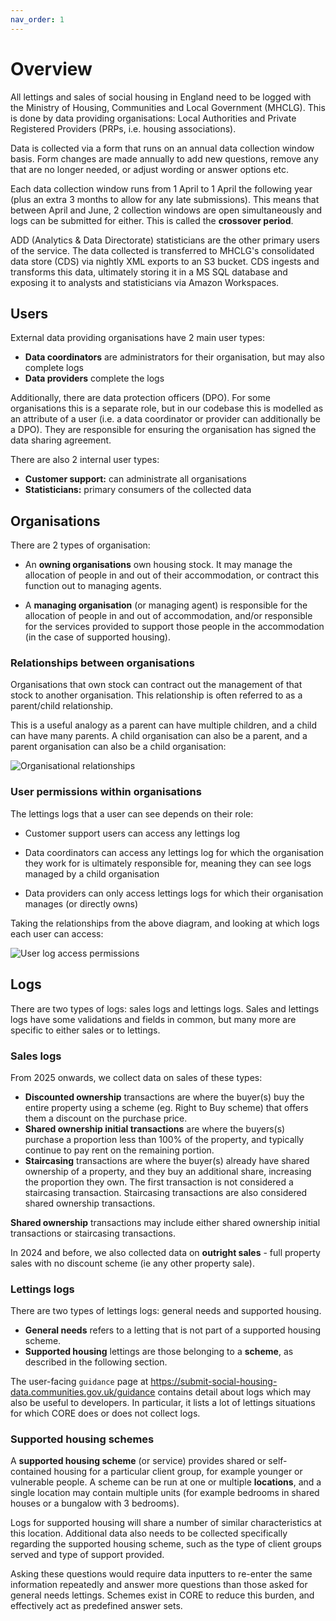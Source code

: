 ```yaml
---
nav_order: 1
---
```


# Overview

All lettings and sales of social housing in England need to be logged with the Ministry of Housing, Communities and Local Government (MHCLG). This is done by data providing organisations: Local Authorities and Private Registered Providers (PRPs, i.e. housing associations).

Data is collected via a form that runs on an annual data collection window basis. Form changes are made annually to add new questions, remove any that are no longer needed, or adjust wording or answer options etc.

Each data collection window runs from 1 April to 1 April the following year (plus an extra 3 months to allow for any late submissions). This means that between April and June, 2 collection windows are open simultaneously and logs can be submitted for either. This is called the **crossover period**.

ADD (Analytics & Data Directorate) statisticians are the other primary users of the service. The data collected is transferred to MHCLG's consolidated data store (CDS) via nightly XML exports to an S3 bucket. CDS ingests and transforms this data, ultimately storing it in a MS SQL database and exposing it to analysts and statisticians via Amazon Workspaces.

## Users

External data providing organisations have 2 main user types:

- **Data coordinators** are administrators for their organisation, but may also complete logs
- **Data providers** complete the logs

Additionally, there are data protection officers (DPO). For some organisations this is a separate role, but in our codebase this is modelled as an attribute of a user (i.e. a data coordinator or provider can additionally be a DPO). They are responsible for ensuring the organisation has signed the data sharing agreement.

There are also 2 internal user types:

- **Customer support:** can administrate all organisations
- **Statisticians:** primary consumers of the collected data

## Organisations

There are 2 types of organisation:

- An **owning organisations** own housing stock. It may manage the allocation of people in and out of their accommodation, or contract this function out to managing agents.

- A **managing organisation** (or managing agent) is responsible for the allocation of people in and out of accommodation, and/or responsible for the services provided to support those people in the accommodation (in the case of supported housing).

### Relationships between organisations

Organisations that own stock can contract out the management of that stock to another organisation. This relationship is often referred to as a parent/child relationship.

This is a useful analogy as a parent can have multiple children, and a child can have many parents. A child organisation can also be a parent, and a parent organisation can also be a child organisation:

![Organisational relationships](https://raw.githubusercontent.com/communitiesuk/submit-social-housing-lettings-and-sales-data/main/docs/images/organisational_relationships.png)

### User permissions within organisations

The lettings logs that a user can see depends on their role:

- Customer support users can access any lettings log

- Data coordinators can access any lettings log for which the organisation they work for is ultimately responsible for, meaning they can see logs managed by a child organisation

- Data providers can only access lettings logs for which their organisation manages (or directly owns)

Taking the relationships from the above diagram, and looking at which logs each user can access:

![User log access permissions](https://raw.githubusercontent.com/communitiesuk/submit-social-housing-lettings-and-sales-data/main/docs/images/user_log_permissions.png)

## Logs

There are two types of logs: sales logs and lettings logs.
Sales and lettings logs have some validations and fields in common, but many more are specific to either sales or to lettings.

### Sales logs

From 2025 onwards, we collect data on sales of these types:

- **Discounted ownership** transactions are where the buyer(s) buy the entire property using a scheme (eg. Right to Buy scheme) that offers them a discount on the purchase price.
- **Shared ownership initial transactions** are where the buyers(s) purchase a proportion less than 100% of the property, and typically continue to pay rent on the remaining portion.
- **Staircasing** transactions are where the buyer(s) already have shared ownership of a property, and they buy an additional share, increasing the proportion they own. The first transaction is not considered a staircasing transaction. Staircasing transactions are also considered shared ownership transactions.

**Shared ownership** transactions may include either shared ownership initial transactions or staircasing transactions.

In 2024 and before, we also collected data on **outright sales** - full property sales with no discount scheme (ie any other property sale).

### Lettings logs

There are two types of lettings logs: general needs and supported housing.

- **General needs** refers to a letting that is not part of a supported housing scheme.
- **Supported housing** lettings are those belonging to a **scheme**, as described in the following section.

The user-facing `guidance` page at <https://submit-social-housing-data.communities.gov.uk/guidance> contains detail about logs which may also be useful to developers.
In particular, it lists a lot of lettings situations for which CORE does or does not collect logs.

### Supported housing schemes

A **supported housing scheme** (or service) provides shared or self-contained housing for a particular client group, for example younger or vulnerable people. A scheme can be run at one or multiple **locations**, and a single location may contain multiple units (for example bedrooms in shared houses or a bungalow with 3 bedrooms).

Logs for supported housing will share a number of similar characteristics at this location. Additional data also needs to be collected specifically regarding the supported housing scheme, such as the type of client groups served and type of support provided.

Asking these questions would require data inputters to re-enter the same information repeatedly and answer more questions than those asked for general needs lettings. Schemes exist in CORE to reduce this burden, and effectively act as predefined answer sets.
